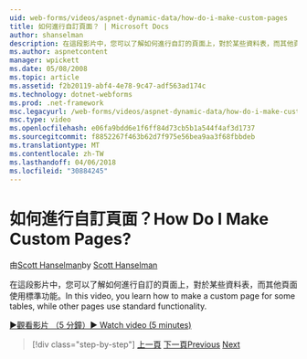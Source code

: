 ```yaml
---
uid: web-forms/videos/aspnet-dynamic-data/how-do-i-make-custom-pages
title: 如何進行自訂頁面？ | Microsoft Docs
author: shanselman
description: 在這段影片中，您可以了解如何進行自訂的頁面上，對於某些資料表，而其他頁面使用標準功能。
ms.author: aspnetcontent
manager: wpickett
ms.date: 05/08/2008
ms.topic: article
ms.assetid: f2b20119-abf4-4e78-9c47-adf563ad174c
ms.technology: dotnet-webforms
ms.prod: .net-framework
msc.legacyurl: /web-forms/videos/aspnet-dynamic-data/how-do-i-make-custom-pages
msc.type: video
ms.openlocfilehash: e06fa9bdd6e1f6ff84d73cb5b1a544f4af3d1737
ms.sourcegitcommit: f8852267f463b62d7f975e56bea9aa3f68fbbdeb
ms.translationtype: MT
ms.contentlocale: zh-TW
ms.lasthandoff: 04/06/2018
ms.locfileid: "30884245"
---
```

<a name="how-do-i-make-custom-pages"></a><span data-ttu-id="9db8e-104">如何進行自訂頁面？</span><span class="sxs-lookup"><span data-stu-id="9db8e-104">How Do I Make Custom Pages?</span></span>
====================
<span data-ttu-id="9db8e-105">由[Scott Hanselman](https://github.com/shanselman)</span><span class="sxs-lookup"><span data-stu-id="9db8e-105">by [Scott Hanselman](https://github.com/shanselman)</span></span>

<span data-ttu-id="9db8e-106">在這段影片中，您可以了解如何進行自訂的頁面上，對於某些資料表，而其他頁面使用標準功能。</span><span class="sxs-lookup"><span data-stu-id="9db8e-106">In this video, you learn how to make a custom page for some tables, while other pages use standard functionality.</span></span>

[<span data-ttu-id="9db8e-107">&#9654;觀看影片 （5 分鐘）</span><span class="sxs-lookup"><span data-stu-id="9db8e-107">&#9654; Watch video (5 minutes)</span></span>](https://channel9.msdn.com/Blogs/ASP-NET-Site-Videos/how-do-i-make-custom-pages)

> [!div class="step-by-step"]
> <span data-ttu-id="9db8e-108">[上一頁](how-do-i-handle-business-logic-exceptions.md)
> [下一頁](how-do-i-display-unknown-datatypes.md)</span><span class="sxs-lookup"><span data-stu-id="9db8e-108">[Previous](how-do-i-handle-business-logic-exceptions.md)
[Next](how-do-i-display-unknown-datatypes.md)</span></span>
